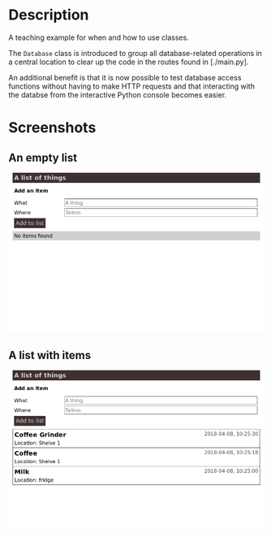 # Description

A teaching example for when and how to use classes.

The `Database` class is introduced to group all database-related operations in a central location to clear up the code in the routes found in [./main.py].

An additional benefit is that it is now possible to test database access functions without having to make HTTP requests and that interacting with the databse from the interactive Python console becomes easier.

# Screenshots

## An empty list

![](./screenshots/empty.png)

## A list with items

![](./screenshots/filled.png)
